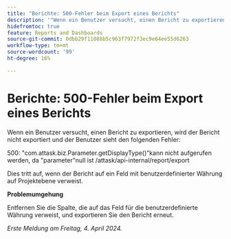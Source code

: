 ```yaml
---
title: "Berichte: 500-Fehler beim Export eines Berichts"
description: '"Wenn ein Benutzer versucht, einen Bericht zu exportieren, wird der Bericht nicht exportiert und dem Benutzer wird ein Fehler angezeigt. Eine Problemumgehung ist verfügbar.“'
hidefromtoc: true
feature: Reports and Dashboards
source-git-commit: 0dbb29f11088b5c963f7972f3ec9e64ee55d6263
workflow-type: tm+mt
source-wordcount: '99'
ht-degree: 16%

---
```



# Berichte: 500-Fehler beim Export eines Berichts

Wenn ein Benutzer versucht, einen Bericht zu exportieren, wird der Bericht nicht exportiert und der Benutzer sieht den folgenden Fehler:

500: &quot;com.attask.biz.Parameter.getDisplayType()&quot;kann nicht aufgerufen werden, da &quot;parameter&quot;null ist /attask/api-internal/report/export

Dies tritt auf, wenn der Bericht auf ein Feld mit benutzerdefinierter Währung auf Projektebene verweist.

**Problemumgehung**

Entfernen Sie die Spalte, die auf das Feld für die benutzerdefinierte Währung verweist, und exportieren Sie den Bericht erneut.

_Erste Meldung am Freitag, 4. April 2024._

